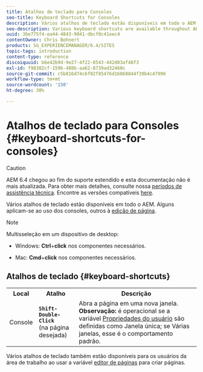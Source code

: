 ```yaml
---
title: Atalhos de teclado para Consoles
seo-title: Keyboard Shortcuts for Consoles
description: Vários atalhos de teclado estão disponíveis em todo o AEM. Alguns aplicam-se ao uso dos consoles, outros à edição de página.
seo-description: Various keyboard shortcuts are available throughout AEM. Some apply to the use of consoles, others to page editing.
uuid: 3be775f4-ea44-4843-9041-dbcf0c41eec4
contentOwner: Chris Bohnert
products: SG_EXPERIENCEMANAGER/6.4/SITES
topic-tags: introduction
content-type: reference
discoiquuid: b6e42b9d-9e27-4f22-8543-442d03af48f3
exl-id: f98302cf-159b-488b-aa62-8739ad32460c
source-git-commit: c5b816d74c6f02f85476d16868844f39b4c47996
workflow-type: tm+mt
source-wordcount: '150'
ht-degree: 30%

---
```


# Atalhos de teclado para Consoles  {#keyboard-shortcuts-for-consoles}

>[!CAUTION]
>
>AEM 6.4 chegou ao fim do suporte estendido e esta documentação não é mais atualizada. Para obter mais detalhes, consulte nossa [períodos de assistência técnica](https://helpx.adobe.com/br/support/programs/eol-matrix.html). Encontre as versões compatíveis [here](https://experienceleague.adobe.com/docs/).

Vários atalhos de teclado estão disponíveis em todo o AEM. Alguns aplicam-se ao uso dos consoles, outros à [edição de página](/help/sites-classic-ui-authoring/classic-page-author-keyboard-shortcuts.md).

>[!NOTE]
>
>Multisseleção em um dispositivo de desktop:
>
>* Windows: **Ctrl**+**click** nos componentes necessários.
>
>* Mac: **Cmd**+**click** nos componentes necessários.
>


## Atalhos de teclado {#keyboard-shortcuts}

<table> 
 <tbody> 
  <tr> 
   <th>Local</th> 
   <th>Atalho</th> 
   <th>Descrição</th> 
  </tr> 
  <tr> 
   <td>Console</td> 
   <td><strong><code>Shift-Double-Click</code></strong><br /> (na página desejada)</td> 
   <td>Abra a página em uma nova janela.<br /> <strong>Observação:</strong> é operacional se a variável <a href="/help/sites-classic-ui-authoring/author-env-user-props.md">Propriedades do usuário</a> são definidas como Janela única; se Várias janelas, esse é o comportamento padrão.</td> 
  </tr> 
 </tbody> 
</table>

Vários atalhos de teclado também estão disponíveis para os usuários da área de trabalho ao usar a variável [editor de páginas](/help/sites-classic-ui-authoring/classic-page-author-keyboard-shortcuts.md) para criar páginas.
